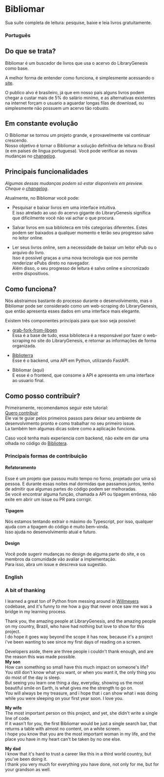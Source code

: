 # Bibliomar
Sua suíte completa de leitura: pesquise, baixe e leia livros gratuitamente.


### Português
## Do que se trata?
Bibliomar é um buscador de livros que usa o acervo do LibraryGenesis como base.  

A melhor forma de entender como funciona, é simplesmente acessando o [site](https://bibliomar.site).  

O publico alvo é brasileiro, já que em nosso país alguns livros podem chegar a custar mais de 5% do salário minímo, e as alternativas
existentes na internet forçam o usuario a aguardar longas filas de download, ou simplesmente não possuem um acervo tão robusto.

## Em constante evolução
O Bibliomar se tornou um projeto grande, e provavelmente vai continuar crescendo.  
Nosso objetivo é tornar o Bibliomar a solução definitiva de leitura no Brasil (e em países de lingua portuguesa).
Você pode verificar as novas mudanças no [changelog](CHANGELOG.md).

## Principais funcionalidades
*Algumas dessas mudanças podem só estar disponíveis em preview. Cheque o [changelog](CHANGELOG.md)*.  

Atualmente, no Bibliomar você pode:  
- Pesquisar e baixar livros em uma interface intuitiva.  
E isso atrelado ao uso do acervo gigante do LibraryGenesis significa que dificilmente você não vai achar o que procura.


- Salvar livros em sua biblioteca em três categorias diferentes. Estes podem ser baixados a qualquer momento e terão seu progresso salvo no leitor online.


- Ler seus livros online, sem a necessidade de baixar um leitor ePub ou o arquivo do livro.  
Isso é possível graças a uma nova tecnologia que nos permite renderizar ePubs direto no navegador.  
Além disso, o seu progresso de leitura é salvo online e sincronizado entre dispositivos.

## Como funciona?
Nós abstraimos bastante do processo durante o desenvolvimento, mas o Bibliomar pode ser considerado como um web-scraping do LibraryGenesis, que então apresenta esses dados em uma interface mais elegante.

Existem três componentes principais para que isso seja possível:
- [grab-fork-from-libgen](https://github.com/Lamarcke/grab-fork-from-libgen)  
Essa é a base de tudo, essa biblioteca é a responsável por fazer o web-scraping no site do LibraryGenesis, e retornar as informações de forma organizada.


- [Biblioterra](https://github.com/Lamarcke/Biblioterra)  
Esse é o backend, uma API em Python, utilizando FastAPI.  


- Bibliomar (aqui)  
E esse é o frontend, que consome a API e apresenta em uma interface ao usuario final.  


## Como posso contribuir?

Primeiramente, recomendamos seguir este tutorial:  
[Quero contribuir](https://github.com/Lamarcke/bibliomar-react/blob/main/IMNEW.md)  
Ele vai te guiar pelos primeiros passos para deixar seu ambiente de desenvolvimento pronto e como trabalhar no seu primeiro issue.  
La também tem algumas dicas sobre como a aplicação funciona.

Caso você tenha mais experiencia com backend, não exite em dar uma olhada no código do [Bibliotera](https://github.com/Lamarcke/Biblioterra).

### Principais formas de contribuição
#### Refatoramento
Esse é um projeto que passou muito tempo no forno, projetado por uma só pessoa. 
E durante essas noites mal dormidas que passamos juntos, tenho de admitir que algumas partes do código podem ser melhoradas.  
Se você encontrar alguma função, chamada a API ou tipagem errônea, não exite em abrir um issue ou PR para corrigir.

#### Tipagem
Nós estamos tentando extrair o máximo do Typescript, por isso, qualquer ajuda com a tipagem do código é muito bem-vinda.  
Isso ajuda no desenvolvimento atual e futuro.

#### Design
Você pode sugerir mudanças no design de alguma parte do site, e os membros da comunidade vão avaliar a implementação.  
Para isso, abra um issue e descreva sua sugestão.

### English

### A bit of thanking
I learned a great ton of Python from messing around in [Willmeyers](https://github.com/willmeyers) codebase, and it's funny to me how a guy that never once saw me was a bridge in my learning process.

Thank you, the amazing people at LibraryGenesis, and the amazing people on my country, Brazil, who have had nothing but love to show for this project.  
I do hope it goes way beyond the scope it has now, because it's a project i've been wanting to see since my first days of reading on a screen.


Developers aside, there are three people i couldn't thank enough, and are the reason this was made possible.  
**My son**  
How can something so small have this much impact on someone's life?  
You still don't know what you want, or when you want it, the only thing you do most of the day is sleep.  
But seeing you learn one thing a day, everyday, showing us the most beautiful smile on Earth, is what gives me the strength to go on.  
You will always be my treasure, and i hope that i can show what i was doing while you were sleeping on your first year soon. I love you.

**My wife**  
The most important person on this project, and yet, she didn't write a single line of code.  
If it wasn't for you, the first Bibliomar would be just a single search bar, that returns a table with almost no content, on a white screen.  
I hope you know that you are the most important woman in my life, and the place you have in my heart can't be taken by no one else.

**My dad**  
I know that it's hard to trust a career like this in a third world country, but you've been doing it.  
I thank you very much for everything you have done, not only for me, but for your grandson as well.
